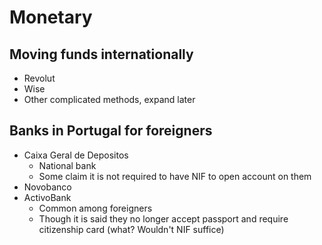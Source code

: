 # Monetary

## Moving funds internationally

- Revolut
- Wise
- Other complicated methods, expand later

## Banks in Portugal for foreigners

- Caixa Geral de Depositos
  - National bank
  - Some claim it is not required to have NIF to open account on them
- Novobanco
- ActivoBank
  - Common among foreigners
  - Though it is said they no longer accept passport and require citizenship card (what? Wouldn't NIF suffice)